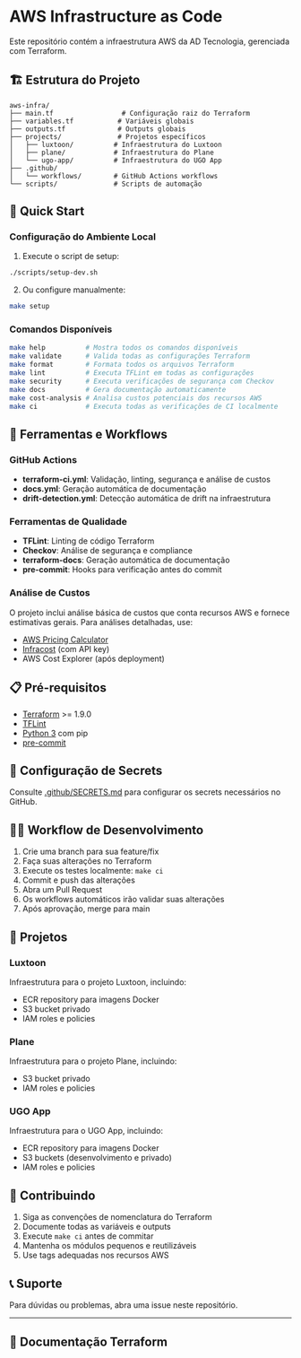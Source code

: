 # AWS Infrastructure as Code

Este repositório contém a infraestrutura AWS da AD Tecnologia, gerenciada com Terraform.

## 🏗️ Estrutura do Projeto

```
aws-infra/
├── main.tf                 # Configuração raiz do Terraform
├── variables.tf           # Variáveis globais
├── outputs.tf             # Outputs globais
├── projects/              # Projetos específicos
│   ├── luxtoon/          # Infraestrutura do Luxtoon
│   ├── plane/            # Infraestrutura do Plane
│   └── ugo-app/          # Infraestrutura do UGO App
├── .github/
│   └── workflows/        # GitHub Actions workflows
└── scripts/              # Scripts de automação
```

## 🚀 Quick Start

### Configuração do Ambiente Local

1. Execute o script de setup:
```bash
./scripts/setup-dev.sh
```

2. Ou configure manualmente:
```bash
make setup
```

### Comandos Disponíveis

```bash
make help          # Mostra todos os comandos disponíveis
make validate      # Valida todas as configurações Terraform
make format        # Formata todos os arquivos Terraform
make lint          # Executa TFLint em todas as configurações
make security      # Executa verificações de segurança com Checkov
make docs          # Gera documentação automaticamente
make cost-analysis # Analisa custos potenciais dos recursos AWS
make ci            # Executa todas as verificações de CI localmente
```

## 🔧 Ferramentas e Workflows

### GitHub Actions

- **terraform-ci.yml**: Validação, linting, segurança e análise de custos
- **docs.yml**: Geração automática de documentação
- **drift-detection.yml**: Detecção automática de drift na infraestrutura

### Ferramentas de Qualidade

- **TFLint**: Linting de código Terraform
- **Checkov**: Análise de segurança e compliance
- **terraform-docs**: Geração automática de documentação
- **pre-commit**: Hooks para verificação antes do commit

### Análise de Custos

O projeto inclui análise básica de custos que conta recursos AWS e fornece estimativas gerais. Para análises detalhadas, use:

- [AWS Pricing Calculator](https://calculator.aws/)
- [Infracost](https://www.infracost.io/) (com API key)
- AWS Cost Explorer (após deployment)

## 📋 Pré-requisitos

- [Terraform](https://developer.hashicorp.com/terraform/downloads) >= 1.9.0
- [TFLint](https://github.com/terraform-linters/tflint)
- [Python 3](https://www.python.org/) com pip
- [pre-commit](https://pre-commit.com/)

## 🔐 Configuração de Secrets

Consulte [.github/SECRETS.md](.github/SECRETS.md) para configurar os secrets necessários no GitHub.

## 🏃‍♂️ Workflow de Desenvolvimento

1. Crie uma branch para sua feature/fix
2. Faça suas alterações no Terraform
3. Execute os testes localmente: `make ci`
4. Commit e push das alterações
5. Abra um Pull Request
6. Os workflows automáticos irão validar suas alterações
7. Após aprovação, merge para main

## 📖 Projetos

### Luxtoon
Infraestrutura para o projeto Luxtoon, incluindo:
- ECR repository para imagens Docker
- S3 bucket privado
- IAM roles e policies

### Plane
Infraestrutura para o projeto Plane, incluindo:
- S3 bucket privado
- IAM roles e policies

### UGO App
Infraestrutura para o UGO App, incluindo:
- ECR repository para imagens Docker
- S3 buckets (desenvolvimento e privado)
- IAM roles e policies

## 🤝 Contribuindo

1. Siga as convenções de nomenclatura do Terraform
2. Documente todas as variáveis e outputs
3. Execute `make ci` antes de commitar
4. Mantenha os módulos pequenos e reutilizáveis
5. Use tags adequadas nos recursos AWS

## 📞 Suporte

Para dúvidas ou problemas, abra uma issue neste repositório.

---

## 📄 Documentação Terraform

<!-- BEGIN_TF_DOCS -->
<!-- END_TF_DOCS -->